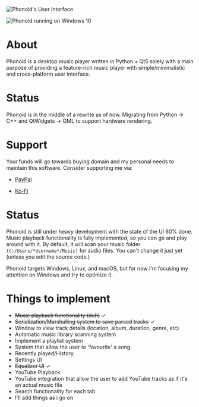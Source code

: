 ![Phonoid's User Interface](https://i.ibb.co/HdSC9VV/Phonoid.png)

![Phonoid running on Windows 10](https://i.ibb.co/SQ6LvKx/Screenshot-490.png)

# About
Phonoid is a desktop music player written in Python + Qt5 solely
with a main purpose of providing a feature-rich music player with simple/minimalistic and cross-platform user interface.

# Status
Phonoid is in the middle of a rewrite as of now. Migrating from Python -> C++ and QtWidgets -> QML to support hardware rendering.

# Support
Your funds will go towards buying domain and my personal needs to maintain this software. Consider supporting me via:

- [PayPal](https://paypal.me/kevinrubycon)

- [Ko-Fi](https://ko-fi.com/vinrato)

[comment]: <> (✓)

# Status
Phonoid is still under heavy development with the state of the UI 60% done. Music playback functionality is fully implemented, so you can go and play around with it.
By default, it will scan your music folder `(C:/Users/*Username*/Music)` for audio files. You can't change it just yet (unless you edit the source code.)

Phonoid targets Windows, Linux, and macOS, but for now I'm focusing my attention on Windows and try to optimize it.

# Things to implement
- ~~Music playback functionality (duh)~~ ✓
- ~~Serialization/Marshalling system to save parsed tracks~~ ✓
- Window to view track details (location, album, duration, genre, etc)
- Automatic music library scanning system
- Implement a playlist system
- System that allow the user to 'favourite' a song
- Recently played/History
- Settings UI
- ~~Equalizer UI~~ ✓
- YouTube Playback
- YouTube integration that allow the user to add YouTube tracks as if it's an actual music file
- Search functionality for each tab
- I'll add things as i go on
